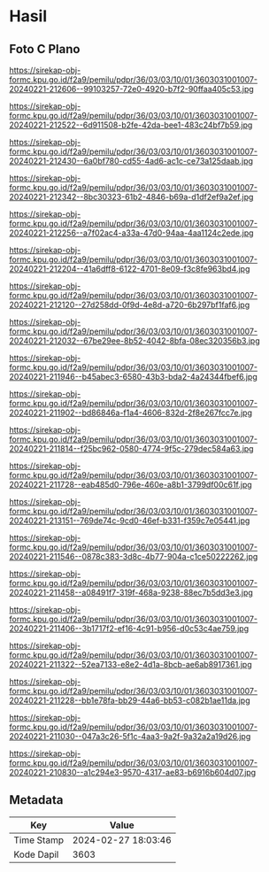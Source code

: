 # Hasil

## Foto C Plano

https://sirekap-obj-formc.kpu.go.id/f2a9/pemilu/pdpr/36/03/03/10/01/3603031001007-20240221-212606--99103257-72e0-4920-b7f2-90ffaa405c53.jpg

https://sirekap-obj-formc.kpu.go.id/f2a9/pemilu/pdpr/36/03/03/10/01/3603031001007-20240221-212522--6d911508-b2fe-42da-bee1-483c24bf7b59.jpg

https://sirekap-obj-formc.kpu.go.id/f2a9/pemilu/pdpr/36/03/03/10/01/3603031001007-20240221-212430--6a0bf780-cd55-4ad6-ac1c-ce73a125daab.jpg

https://sirekap-obj-formc.kpu.go.id/f2a9/pemilu/pdpr/36/03/03/10/01/3603031001007-20240221-212342--8bc30323-61b2-4846-b69a-d1df2ef9a2ef.jpg

https://sirekap-obj-formc.kpu.go.id/f2a9/pemilu/pdpr/36/03/03/10/01/3603031001007-20240221-212256--a7f02ac4-a33a-47d0-94aa-4aa1124c2ede.jpg

https://sirekap-obj-formc.kpu.go.id/f2a9/pemilu/pdpr/36/03/03/10/01/3603031001007-20240221-212204--41a6dff8-6122-4701-8e09-f3c8fe963bd4.jpg

https://sirekap-obj-formc.kpu.go.id/f2a9/pemilu/pdpr/36/03/03/10/01/3603031001007-20240221-212120--27d258dd-0f9d-4e8d-a720-6b297bf1faf6.jpg

https://sirekap-obj-formc.kpu.go.id/f2a9/pemilu/pdpr/36/03/03/10/01/3603031001007-20240221-212032--67be29ee-8b52-4042-8bfa-08ec320356b3.jpg

https://sirekap-obj-formc.kpu.go.id/f2a9/pemilu/pdpr/36/03/03/10/01/3603031001007-20240221-211946--b45abec3-6580-43b3-bda2-4a24344fbef6.jpg

https://sirekap-obj-formc.kpu.go.id/f2a9/pemilu/pdpr/36/03/03/10/01/3603031001007-20240221-211902--bd86846a-f1a4-4606-832d-2f8e267fcc7e.jpg

https://sirekap-obj-formc.kpu.go.id/f2a9/pemilu/pdpr/36/03/03/10/01/3603031001007-20240221-211814--f25bc962-0580-4774-9f5c-279dec584a63.jpg

https://sirekap-obj-formc.kpu.go.id/f2a9/pemilu/pdpr/36/03/03/10/01/3603031001007-20240221-211728--eab485d0-796e-460e-a8b1-3799df00c61f.jpg

https://sirekap-obj-formc.kpu.go.id/f2a9/pemilu/pdpr/36/03/03/10/01/3603031001007-20240221-213151--769de74c-9cd0-46ef-b331-f359c7e05441.jpg

https://sirekap-obj-formc.kpu.go.id/f2a9/pemilu/pdpr/36/03/03/10/01/3603031001007-20240221-211546--0878c383-3d8c-4b77-904a-c1ce50222262.jpg

https://sirekap-obj-formc.kpu.go.id/f2a9/pemilu/pdpr/36/03/03/10/01/3603031001007-20240221-211458--a08491f7-319f-468a-9238-88ec7b5dd3e3.jpg

https://sirekap-obj-formc.kpu.go.id/f2a9/pemilu/pdpr/36/03/03/10/01/3603031001007-20240221-211406--3b1717f2-ef16-4c91-b956-d0c53c4ae759.jpg

https://sirekap-obj-formc.kpu.go.id/f2a9/pemilu/pdpr/36/03/03/10/01/3603031001007-20240221-211322--52ea7133-e8e2-4d1a-8bcb-ae6ab8917361.jpg

https://sirekap-obj-formc.kpu.go.id/f2a9/pemilu/pdpr/36/03/03/10/01/3603031001007-20240221-211228--bb1e78fa-bb29-44a6-bb53-c082b1ae11da.jpg

https://sirekap-obj-formc.kpu.go.id/f2a9/pemilu/pdpr/36/03/03/10/01/3603031001007-20240221-211030--047a3c26-5f1c-4aa3-9a2f-9a32a2a19d26.jpg

https://sirekap-obj-formc.kpu.go.id/f2a9/pemilu/pdpr/36/03/03/10/01/3603031001007-20240221-210830--a1c294e3-9570-4317-ae83-b6916b604d07.jpg


## Metadata

| Key        | Value               |
| ---------- | ------------------- |
| Time Stamp | 2024-02-27 18:03:46 |
| Kode Dapil | 3603                |



